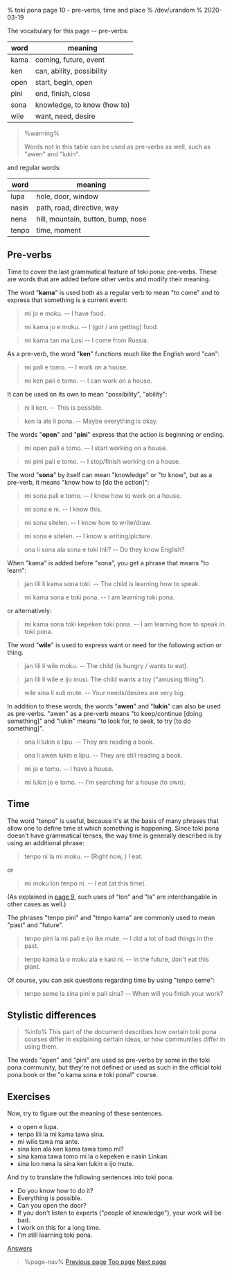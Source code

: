 % toki pona page 10 - pre-verbs, time and place
% /dev/urandom
% 2020-03-19

The vocabulary for this page -- pre-verbs:

| word  | meaning                          |
|-------|----------------------------------|
| kama  | coming, future, event            |
| ken   | can, ability, possibility        |
| open  | start, begin, open               |
| pini  | end, finish, close               |
| sona  | knowledge, to know (how to)      |
| wile  | want, need, desire               |

> %warning%
>
> Words not in this table can be used as pre-verbs as well, such as "awen" and
> "lukin".
>

and regular words:

| word  | meaning                           |
|-------|-----------------------------------|
| lupa  | hole, door, window                |
| nasin | path, road, directive, way        |
| nena  | hill, mountain, button, bump, nose|
| tenpo | time, moment                      |

## Pre-verbs

Time to cover the last grammatical feature of toki pona: pre-verbs. These are
words that are added before other verbs and modify their meaning.

The word "**kama**" is used both as a regular verb to mean "to come" and to
express that something is a current event:

> mi jo e moku. -- I have food.
>
> mi kama jo e moku. -- I (got / am getting) food.

> mi kama tan ma Losi -- I come from Russia.

As a pre-verb, the word "**ken**" functions much like the English word "can":

> mi pali e tomo. -- I work on a house.
>
> mi ken pali e tomo. -- I can work on a house.

It can be used on its own to mean "possibility", "ability":

> ni li ken. -- This is possible.

> ken la ale li pona. -- Maybe everything is okay.

The words "**open**" and "**pini**" express that the action is beginning or
ending.

> mi open pali e tomo. -- I start working on a house.

> mi pini pali e tomo. -- I stop/finish working on a house.

The word "**sona**" by itself can mean "knowledge" or "to know", but as a
pre-verb, it means "know how to [do the action]":

> mi sona pali e tomo. -- I know how to work on a house.

> mi sona e ni. -- I know this.

> mi sona sitelen. -- I know how to write/draw.

> mi sona e sitelen. -- I know a writing/picture.

> ona li sona ala sona e toki Inli? -- Do they know English?

When "kama" is added before "sona", you get a phrase that means "to learn":

> jan lili li kama sona toki. -- The child is learning how to speak.

> mi kama sona e toki pona. -- I am learning toki pona. 

or alternatively:

> mi kama sona toki kepeken toki pona. -- I am learning how to speak in toki
> pona.

The word "**wile**" is used to express want or need for the following action or
thing.

> jan lili li wile moku. -- The child (is hungry / wants to eat).

> jan lili li wile e ijo musi. The child wants a toy ("amusing thing").

> wile sina li suli mute. -- Your needs/desires are very big.

In addition to these words, the words "**awen**" and "**lukin**" can also be
used as pre-verbs. "awen" as a pre-verb means "to keep/continue [doing
something]" and "lukin" means "to look for, to seek, to try [to do something]".

> ona li lukin e lipu. -- They are reading a book.

> ona li awen lukin e lipu. -- They are still reading a book.

> mi jo e tomo. -- I have a house.

> mi lukin jo e tomo. -- I'm searching for a house (to own).

## Time

The word "tenpo" is useful, because it's at the basis of many phrases that allow
one to define time at which something is happening. Since toki pona doesn't have
grammatical tenses, the way time is generally described is by using an
additional phrase:

> tenpo ni la mi moku. -- (Right now, ) I eat.

or 

> mi moku lon tenpo ni. -- I eat (at this time).

(As explained in [page 9](en/9), such uses of "lon" and "la" are
interchangable in other cases as well.)

The phrases "tenpo pini" and "tenpo kama" are commonly used to mean "past" and
"future".

> tenpo pini la mi pali e ijo ike mute. -- I did a lot of bad things in the
> past.

> tenpo kama la o moku ala e kasi ni. -- In the future, don't eat this plant.

Of course, you can ask questions regarding time by using "tenpo seme":

> tenpo seme la sina pini e pali sina? -- When will you finish your work?

## Stylistic differences

> %info%
> This part of the document describes how certain toki pona courses differ in
> explaining certain ideas, or how communities differ in using them.

The words "open" and "pini" are used as pre-verbs by some in the toki
pona community, but they're not defined or used as such in the official toki
pona book or the "o kama sona e toki pona!" course.

## Exercises

Now, try to figure out the meaning of these sentences.

* o open e lupa. 
* tenpo lili la mi kama tawa sina.
* mi wile tawa ma ante.
* sina ken ala ken kama tawa tomo mi?
* sina kama tawa tomo mi la o kepeken e nasin Linkan.
* sina lon nena la sina ken lukin e ijo mute.

And try to translate the following sentences into toki pona.

* Do you know how to do it? 
* Everything is possible. 
* Can you open the door?
* If you don't listen to experts ("people of knowledge"), your work will be bad.
* I work on this for a long time.
* I'm still learning toki pona.

[Answers](en/answers#p10)

> %page-nav%
> [Previous page](en/9)
> [Top page](.)
> [Next page](en/11)
